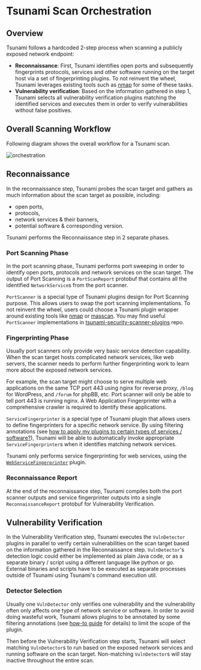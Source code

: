 # Tsunami Scan Orchestration

## Overview

Tsunami follows a hardcoded 2-step process when scanning a publicly
exposed network endpoint:

*   **Reconnaissance**: First, Tsunami identifies open ports and
    subsequently fingerprints protocols, services and other software running on
    the target host via a set of fingerprinting plugins. To not reinvent the
    wheel, Tsunami leverages existing tools such as [nmap](https://nmap.org/)
    for some of these tasks.
*   **Vulnerability verification**: Based on the information gathered in step 1,
    Tsunami selects all vulnerability verification plugins matching the
    identified services and executes them in order to verify vulnerabilities
    without false positives.

## Overall Scanning Workflow

Following diagram shows the overall workflow for a Tsunami scan.

![orchestration](/docs/img/orchestration.svg)

## Reconnaissance

In the reconnaissance step, Tsunami probes the scan target and gathers as much
information about the scan target as possible, including:

*   open ports,
*   protocols,
*   network services & their banners,
*   potential software & corresponding version.

Tsunami performs the Reconnaissance step in 2 separate phases.

### Port Scanning Phase

In the port scanning phase, Tsunami performs port sweeping in order to identify
open ports, protocols and network services on the scan target. The output of
Port Scanning is a `PortScanReport` protobuf that contains all the identified
`NetworkService`s from the port scanner.

`PortScanner` is a special type of Tsunami plugins design for Port Scanning
purpose. This allows users to swap the port scanning implementations. To not
reinvent the wheel, users could choose a Tsunami plugin wrapper around existing
tools like [nmap](https://nmap.org/) or
[masscan](https://github.com/robertdavidgraham/masscan). You may find useful
`PortScanner` implementations in
[tsunami-security-scanner-plugins](https://github.com/google/tsunami-security-scanner-plugins/tree/master/google/portscan)
repo.

### Fingerprinting Phase

Usually port scanners only provide very basic service detection capability. When
the scan target hosts complicated network services, like web servers, the
scanner needs to perform further fingerprinting work to learn more about the
exposed network services.

For example, the scan target might choose to serve multiple web applications on
the same TCP port 443 using nginx for reverse proxy, `/blog` for WordPress, and
`/forum` for phpBB, etc. Port scanner will only be able to tell port 443 is
running nginx. A Web Application Fingerprinter with a comprehensive crawler is
required to identify these applications.

`ServiceFingerprinter` is a special type of Tsunami plugin that allows users to
define fingerprinters for a specific network service. By using filtering
annotations (see
[how to apply my plugins to certain types of services / software?](/docs/howto.md#filter_plugins)),
Tsunami will be able to automatically invoke appropriate `ServiceFingerprinter`s
when it identifies matching network services.

Tsunami only performs service fingerprinting for web services,
using the
[`WebServiceFingerprinter`](https://github.com/google/tsunami-security-scanner-plugins/blob/71c57f6bc151a3d97675d74c904a175172c77df4/google/fingerprinters/web/src/main/java/com/google/tsunami/plugins/fingerprinters/web/WebServiceFingerprinter.java)
plugin.

### Reconnaissance Report

At the end of the reconnaissance step, Tsunami compiles both the port scanner
outputs and service fingerprinter outputs into a single `ReconnaissanceReport`
protobuf for Vulnerability Verification.

## Vulnerability Verification

In the Vulnerability Verification step, Tsunami executes the `VulnDetector`
plugins in parallel to verify certain vulnerabilities on the scan target based
on the information gathered in the Reconnaissance step. `VulnDetector`'s
detection logic could either be implemented as plain Java code, or as a separate
binary / script using a different language like python or go. External binaries
and scripts have to be executed as separate processes outside of Tsunami using
Tsunami's command execution util.

### Detector Selection

Usually one `VulnDetector` only verifies one vulnerability and the vulnerability
often only affects one type of network service or software. In order to avoid
doing wasteful work, Tsunami allows plugins to be annotated by some filtering
annotations (see [how-to guide](/docs/howto.md#filter_plugins) for details) to limit
the scope of the plugin.

Then before the Vulnerability Verification step starts, Tsunami will select
matching `VulnDetector`s to run based on the exposed network services and
running software on the scan target. Non-matching `VulnDetector`s will stay
inactive throughout the entire scan.
